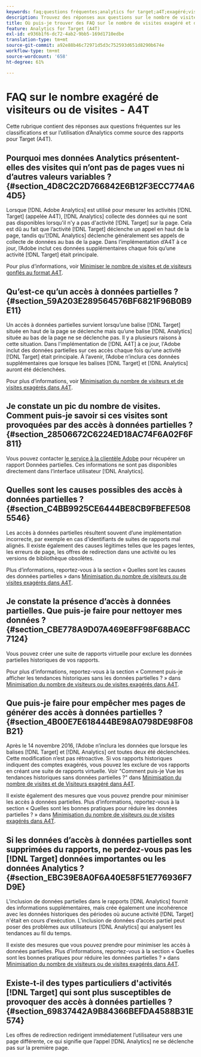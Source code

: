 ```yaml
---
keywords: faq;questions fréquentes;analytics for target;a4T;exagéré;visite;visiteur;accès partiel;orphelin;accès partiel
description: Trouvez des réponses aux questions sur le nombre de visites et de visiteurs exagéré lors de l’utilisation d’Analytics pour  [!DNL Target] (A4T). Découvrez comment réduire les "données partielles".
title: Où puis-je trouver des FAQ sur le nombre de visites exagéré et de Visiteurs avec A4T ?
feature: Analytics for Target (A4T)
exl-id: e936b1f6-dc72-4ab2-9bb5-169d1710edbe
translation-type: tm+mt
source-git-commit: a92e88b46c72971d5d3c752593d651d8290b674e
workflow-type: tm+mt
source-wordcount: '658'
ht-degree: 61%

---
```


# FAQ sur le nombre exagéré de visiteurs ou de visites - A4T

Cette rubrique contient des réponses aux questions fréquentes sur les classifications et sur l’utilisation d’Analytics comme source des rapports pour Target (A4T).

## Pourquoi mes données Analytics présentent-elles des visites qui n’ont pas de pages vues ni d’autres valeurs variables ?{#section_4D8C2C2D766842E6B12F3ECC774A64D5}

Lorsque [!DNL Adobe Analytics] est utilisé pour mesurer les activités [!DNL Target] (appelée A4T), [!DNL Analytics] collecte des données qui ne sont pas disponibles lorsqu&#39;il n&#39;y a pas d&#39;activité [!DNL Target] sur la page. Cela est dû au fait que l’activité [!DNL Target] déclenche un appel en haut de la page, tandis qu’[!DNL Analytics] déclenche généralement ses appels de collecte de données au bas de la page. Dans l’implémentation d’A4T à ce jour, l’Adobe inclut ces données supplémentaires chaque fois qu’une activité [!DNL Target] était principale.

Pour plus d’informations, voir [Minimiser le nombre de visites et de visiteurs gonflés au format A4T](/help/c-integrating-target-with-mac/a4t/c-a4t-troubleshooting/minimizing-inflated-visit-and-visitor-counts-a4t.md#concept_A515C2DE126E44B6AD97754C2C6D5235).

## Qu’est-ce qu’un accès à données partielles ?{#section_59A203E289564576BF6821F96B0B9E11}

Un accès à données partielles survient lorsqu’une balise [!DNL Target] située en haut de la page se déclenche mais qu’une balise [!DNL Analytics] située au bas de la page ne se déclenche pas. Il y a plusieurs raisons à cette situation. Dans l&#39;implémentation de [!DNL A4T] à ce jour, l&#39;Adobe inclut des données partielles sur ces accès chaque fois qu&#39;une activité [!DNL Target] était principale. À l’avenir, l’Adobe n’inclura ces données supplémentaires que lorsque les balises [!DNL Target] et [!DNL Analytics] auront été déclenchées.

Pour plus d’informations, voir [Minimisation du nombre de visiteurs et de visites exagérés dans A4T](/help/c-integrating-target-with-mac/a4t/c-a4t-troubleshooting/minimizing-inflated-visit-and-visitor-counts-a4t.md#concept_A515C2DE126E44B6AD97754C2C6D5235).

## Je constate un pic du nombre de visites. Comment puis-je savoir si ces visites sont provoquées par des accès à données partielles ? {#section_28506672C6224ED18AC74F6A02F6F811}

Vous pouvez contacter [le service à la clientèle Adobe](/help/cmp-resources-and-contact-information.md#reference_ACA3391A00EF467B87930A450050077C) pour récupérer un rapport Données partielles. Ces informations ne sont pas disponibles directement dans l’interface utilisateur [!DNL Analytics].

## Quelles sont les causes possibles des accès à données partielles ?{#section_C4BB9925CE6444BE8CB9FBEFE5085546}

Les accès à données partielles résultent souvent d’une implémentation incorrecte, par exemple en cas d’identifiants de suites de rapports mal alignés. Il existe également des causes légitimes telles que les pages lentes, les erreurs de page, les offres de redirection dans une activité ou les versions de bibliothèque obsolètes.

Plus d’informations, reportez-vous à la section « Quelles sont les causes des données partielles » dans [Minimisation du nombre de visiteurs ou de visites exagérés dans A4T](/help/c-integrating-target-with-mac/a4t/c-a4t-troubleshooting/minimizing-inflated-visit-and-visitor-counts-a4t.md#concept_A515C2DE126E44B6AD97754C2C6D5235).

## Je constate la présence d’accès à données partielles. Que puis-je faire pour nettoyer mes données ? {#section_CBE778A9D07A469E8FF98F68BACC7124}

Vous pouvez créer une suite de rapports virtuelle pour exclure les données partielles historiques de vos rapports.

Pour plus d’informations, reportez-vous à la section « Comment puis-je afficher les tendances historiques sans les données partielles ? » dans [Minimisation du nombre de visiteurs ou de visites exagérés dans A4T](/help/c-integrating-target-with-mac/a4t/c-a4t-troubleshooting/minimizing-inflated-visit-and-visitor-counts-a4t.md#concept_A515C2DE126E44B6AD97754C2C6D5235).

## Que puis-je faire pour empêcher mes pages de générer des accès à données partielles ?{#section_4B00E7E618444BE98A0798DE98F08B21}

Après le 14 novembre 2016, l’Adobe n’inclura les données que lorsque les balises [!DNL Target] et [!DNL Analytics] ont toutes deux été déclenchées. Cette modification n’est pas rétroactive. Si vos rapports historiques indiquent des comptes exagérés, vous pouvez les exclure de vos rapports en créant une suite de rapports virtuelle. Voir &quot;Comment puis-je Vue les tendances historiques sans données partielles ?&quot; dans [Minimisation du nombre de visites et de Visiteurs exagéré dans A4T](/help/c-integrating-target-with-mac/a4t/c-a4t-troubleshooting/minimizing-inflated-visit-and-visitor-counts-a4t.md#concept_A515C2DE126E44B6AD97754C2C6D5235).

Il existe également des mesures que vous pouvez prendre pour minimiser les accès à données partielles. Plus d’informations, reportez-vous à la section « Quelles sont les bonnes pratiques pour réduire les données partielles ? » dans [Minimisation du nombre de visiteurs ou de visites exagérés dans A4T](/help/c-integrating-target-with-mac/a4t/c-a4t-troubleshooting/minimizing-inflated-visit-and-visitor-counts-a4t.md#concept_A515C2DE126E44B6AD97754C2C6D5235).

## Si les données d’accès à données partielles sont supprimées du rapports, ne perdez-vous pas les [!DNL Target] données importantes ou les données Analytics ? {#section_EBC39E8A0F6A40E58F51E776936F7D9E}

L&#39;inclusion de données partielles dans le rapports [!DNL Analytics] fournit des informations supplémentaires, mais crée également une incohérence avec les données historiques des périodes où aucune activité [!DNL Target] n&#39;était en cours d&#39;exécution. L’inclusion de données d’accès partiel peut poser des problèmes aux utilisateurs [!DNL Analytics] qui analysent les tendances au fil du temps.

Il existe des mesures que vous pouvez prendre pour minimiser les accès à données partielles. Plus d’informations, reportez-vous à la section « Quelles sont les bonnes pratiques pour réduire les données partielles ? » dans [Minimisation du nombre de visiteurs ou de visites exagérés dans A4T](/help/c-integrating-target-with-mac/a4t/c-a4t-troubleshooting/minimizing-inflated-visit-and-visitor-counts-a4t.md#concept_A515C2DE126E44B6AD97754C2C6D5235).

## Existe-t-il des types particuliers d&#39;activités [!DNL Target] qui sont plus susceptibles de provoquer des accès à données partielles ? {#section_69837442A9B84366BEFDA4588B31E574}

Les offres de redirection redirigent immédiatement l’utilisateur vers une page différente, ce qui signifie que l’appel [!DNL Analytics] ne se déclenche pas sur la première page.
